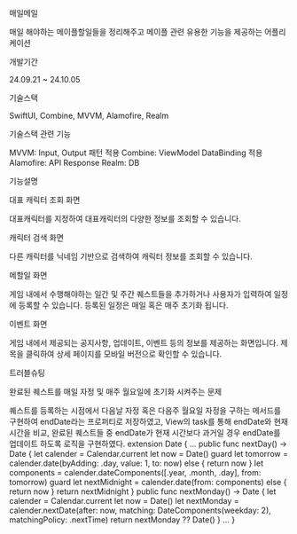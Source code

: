 매일메일

매일 해야하는 메이플할일들을 정리해주고 메이플 관련 유용한 기능을 제공하는 어플리케이션

개발기간

24.09.21 ~ 24.10.05

기술스택

SwiftUI, Combine, MVVM, Alamofire, Realm

기술스택 관련 기능

MVVM: Input, Output 패턴 적용
Combine: ViewModel DataBinding 적용
Alamofire: API Response
Realm: DB

기능설명

대표 캐릭터 조회 화면

대표캐릭터를 지정하여 대표캐릭터의 다양한 정보를 조회할 수 있습니다.

캐릭터 검색 화면

다른 캐릭터를 닉네임 기반으로 검색하여 캐릭터 정보를 조회할 수 있습니다.

메할일 화면

게임 내에서 수행해야하는 일간 및 주간 퀘스트들을 추가하거나 사용자가 입력하여 일정에 등록할 수 있습니다.
등록된 일정은 매일 혹은 매주 초기화 됩니다.

이벤트 화면

게임 내에서 제공되는 공지사항, 업데이트, 이벤트 등의 정보를 제공하는 화면입니다.
제목을 클릭하여 상세 페이지를 모바일 버전으로 확인할 수 있습니다.

트러블슈팅

완료된 퀘스트를 매일 자정 및 매주 월요일에 초기화 시켜주는 문제

퀘스트를 등록하는 시점에서 다음날 자정 혹은 다음주 월요일 자정을 구하는 메서드를 구현하여 endDate라는 프로퍼티로 저장하였고,
View의 task를 통해 endDate와 현재시간을 비교, 완료된 퀘스트들 중 endDate가 현재 시간보다 과거일 경우 endDate를 업데이트 하도록 로직을 구현하였다.
extension Date {
  ...
    public func nextDay() -> Date {
        let calender = Calendar.current
        let now = Date()
        guard let tomorrow = calender.date(byAdding: .day, value: 1, to: now) else { return now }
        let components = calender.dateComponents([.year, .month, .day], from: tomorrow)
        guard let nextMidnight = calender.date(from: components) else { return now }
        return nextMidnight
    }
    public func nextMonday() -> Date {
        let calender = Calendar.current
        let now = Date()
        let nextMonday = calender.nextDate(after: now, matching: DateComponents(weekday: 2), matchingPolicy: .nextTime)
        return nextMonday ?? Date()
    }
    ...
}

    

